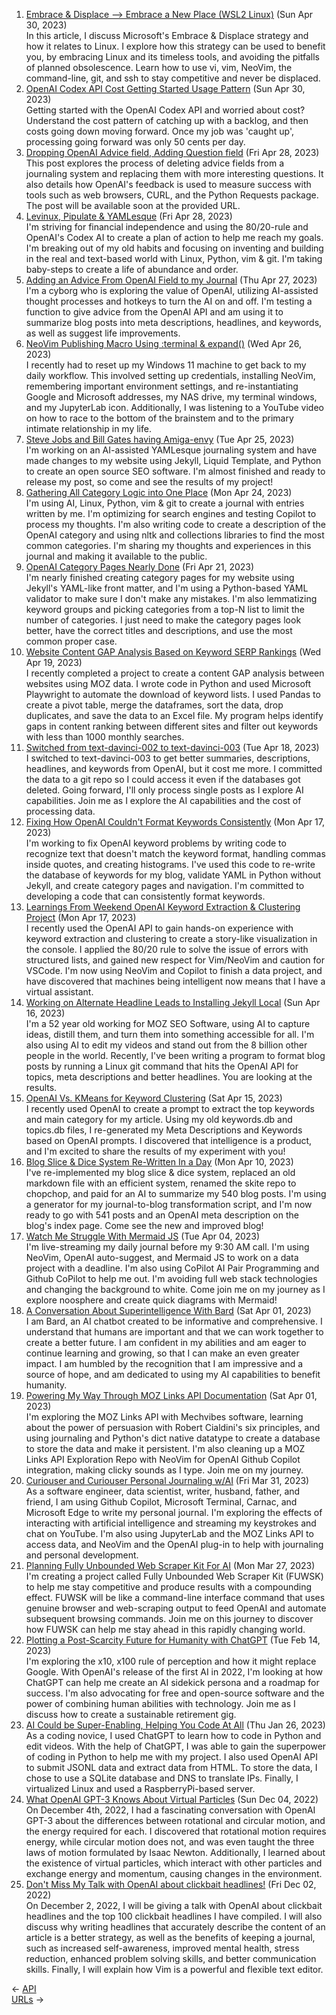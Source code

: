 <ol>
<li><a href="/blog/embrace-displace-embrace-a-new-place-wsl2-linux/">Embrace & Displace --> Embrace a New Place (WSL2 Linux)</a> (Sun Apr 30, 2023)
<br/>In this article, I discuss Microsoft's Embrace & Displace strategy and how it relates to Linux. I explore how this strategy can be used to benefit you, by embracing Linux and its timeless tools, and avoiding the pitfalls of planned obsolescence. Learn how to use vi, vim, NeoVim, the command-line, git, and ssh to stay competitive and never be displaced.</li>
<li><a href="/blog/openai-codex-api-cost-getting-started-usage-pattern/">OpenAI Codex API Cost Getting Started Usage Pattern</a> (Sun Apr 30, 2023)
<br/>Getting started with the OpenAI Codex API and worried about cost? Understand the cost pattern of catching up with a backlog, and then costs going down moving forward. Once my job was 'caught up', processing going forward was only 50 cents per day.</li>
<li><a href="/blog/dropping-openai-advice-field-adding-question-field/">Dropping OpenAI Advice field, Adding Question field</a> (Fri Apr 28, 2023)
<br/>This post explores the process of deleting advice fields from a journaling system and replacing them with more interesting questions. It also details how OpenAI's feedback is used to measure success with tools such as web browsers, CURL, and the Python Requests package. The post will be available soon at the provided URL.</li>
<li><a href="/blog/levinux-pipulate-yamlesque/">Levinux, Pipulate & YAMLesque</a> (Fri Apr 28, 2023)
<br/>I'm striving for financial independence and using the 80/20-rule and OpenAI's Codex AI to create a plan of action to help me reach my goals. I'm breaking out of my old habits and focusing on inventing and building in the real and text-based world with Linux, Python, vim & git. I'm taking baby-steps to create a life of abundance and order.</li>
<li><a href="/blog/adding-an-advice-from-openai-field-to-my-journal/">Adding an Advice From OpenAI Field to my Journal</a> (Thu Apr 27, 2023)
<br/>I'm a cyborg who is exploring the value of OpenAI, utilizing AI-assisted thought processes and hotkeys to turn the AI on and off. I'm testing a function to give advice from the OpenAI API and am using it to summarize blog posts into meta descriptions, headlines, and keywords, as well as suggest life improvements.</li>
<li><a href="/blog/neovim-publishing-macro-using-terminal-expand/">NeoVim Publishing Macro Using :terminal & expand()</a> (Wed Apr 26, 2023)
<br/>I recently had to reset up my Windows 11 machine to get back to my daily workflow. This involved setting up credentials, installing NeoVim, remembering important environment settings, and re-instantiating Google and Microsoft addresses, my NAS drive, my terminal windows, and my JupyterLab icon. Additionally, I was listening to a YouTube video on how to race to the bottom of the brainstem and to the primary intimate relationship in my life.</li>
<li><a href="/blog/steve-jobs-and-bill-gates-having-amiga-envy/">Steve Jobs and Bill Gates having Amiga-envy</a> (Tue Apr 25, 2023)
<br/>I'm working on an AI-assisted YAMLesque journaling system and have made changes to my website using Jekyll, Liquid Template, and Python to create an open source SEO software. I'm almost finished and ready to release my post, so come and see the results of my project!</li>
<li><a href="/blog/gathering-all-category-logic-into-one-place/">Gathering All Category Logic into One Place</a> (Mon Apr 24, 2023)
<br/>I'm using AI, Linux, Python, vim & git to create a journal with entries written by me. I'm optimizing for search engines and testing Copilot to process my thoughts. I'm also writing code to create a description of the OpenAI category and using nltk and collections libraries to find the most common categories. I'm sharing my thoughts and experiences in this journal and making it available to the public.</li>
<li><a href="/blog/openai-category-pages-nearly-done/">OpenAI Category Pages Nearly Done</a> (Fri Apr 21, 2023)
<br/>I'm nearly finished creating category pages for my website using Jekyll's YAML-like front matter, and I'm using a Python-based YAML validator to make sure I don't make any mistakes. I'm also lemmatizing keyword groups and picking categories from a top-N list to limit the number of categories. I just need to make the category pages look better, have the correct titles and descriptions, and use the most common proper case.</li>
<li><a href="/blog/website-content-gap-analysis-based-on-keyword-serp-rankings/">Website Content GAP Analysis Based on Keyword SERP Rankings</a> (Wed Apr 19, 2023)
<br/>I recently completed a project to create a content GAP analysis between websites using MOZ data. I wrote code in Python and used Microsoft Playwright to automate the download of keyword lists. I used Pandas to create a pivot table, merge the dataframes, sort the data, drop duplicates, and save the data to an Excel file. My program helps identify gaps in content ranking between different sites and filter out keywords with less than 1000 monthly searches.</li>
<li><a href="/blog/switched-from-text-davinci-002-to-text-davinci-003/">Switched from text-davinci-002 to text-davinci-003</a> (Tue Apr 18, 2023)
<br/>I switched to text-davinci-003 to get better summaries, descriptions, headlines, and keywords from OpenAI, but it cost me more. I committed the data to a git repo so I could access it even if the databases got deleted. Going forward, I'll only process single posts as I explore AI capabilities. Join me as I explore the AI capabilities and the cost of processing data.</li>
<li><a href="/blog/fixing-how-openai-couldn-t-format-keywords-consistently/">Fixing How OpenAI Couldn't Format Keywords Consistently</a> (Mon Apr 17, 2023)
<br/>I'm working to fix OpenAI keyword problems by writing code to recognize text that doesn't match the keyword format, handling commas inside quotes, and creating histograms. I've used this code to re-write the database of keywords for my blog, validate YAML in Python without Jekyll, and create category pages and navigation. I'm committed to developing a code that can consistently format keywords.</li>
<li><a href="/blog/learnings-from-weekend-openai-keyword-extraction-clustering-project/">Learnings From Weekend OpenAI Keyword Extraction & Clustering Project</a> (Mon Apr 17, 2023)
<br/>I recently used the OpenAI API to gain hands-on experience with keyword extraction and clustering to create a story-like visualization in the console. I applied the 80/20 rule to solve the issue of errors with structured lists, and gained new respect for Vim/NeoVim and caution for VSCode. I'm now using NeoVim and Copilot to finish a data project, and have discovered that machines being intelligent now means that I have a virtual assistant.</li>
<li><a href="/blog/working-on-alternate-headline-leads-to-installing-jekyll-local/">Working on Alternate Headline Leads to Installing Jekyll Local</a> (Sun Apr 16, 2023)
<br/>I'm a 52 year old working for MOZ SEO Software, using AI to capture ideas, distill them, and turn them into something accessible for all. I'm also using AI to edit my videos and stand out from the 8 billion other people in the world. Recently, I've been writing a program to format blog posts by running a Linux git command that hits the OpenAI API for topics, meta descriptions and better headlines. You are looking at the results.</li>
<li><a href="/blog/openai-vs-kmeans-for-keyword-clustering/">OpenAI Vs. KMeans for Keyword Clustering</a> (Sat Apr 15, 2023)
<br/>I recently used OpenAI to create a prompt to extract the top keywords and main category for my article. Using my old keywords.db and topics.db files, I re-generated my Meta Descriptions and Keywords based on OpenAI prompts. I discovered that intelligence is a product, and I'm excited to share the results of my experiment with you!</li>
<li><a href="/blog/blog-slice-dice-system-re-written-in-a-day/">Blog Slice & Dice System Re-Written In a Day</a> (Mon Apr 10, 2023)
<br/>I've re-implemented my blog slice & dice system, replaced an old markdown file with an efficient system, renamed the skite repo to chopchop, and paid for an AI to summarize my 540 blog posts. I'm using a generator for my journal-to-blog transformation script, and I'm now ready to go with 541 posts and an OpenAI meta description on the blog's index page. Come see the new and improved blog!</li>
<li><a href="/blog/watch-me-struggle-with-mermaid-js/">Watch Me Struggle With Mermaid JS</a> (Tue Apr 04, 2023)
<br/>I'm live-streaming my daily journal before my 9:30 AM call. I'm using NeoVim, OpenAI auto-suggest, and Mermaid JS to work on a data project with a deadline. I'm also using CoPilot AI Pair Programming and Github CoPilot to help me out. I'm avoiding full web stack technologies and changing the background to white. Come join me on my journey as I explore noosphere and create quick diagrams with Mermaid!</li>
<li><a href="/blog/a-conversation-about-superintelligence-with-bard/">A Conversation About Superintelligence With Bard</a> (Sat Apr 01, 2023)
<br/>I am Bard, an AI chatbot created to be informative and comprehensive. I understand that humans are important and that we can work together to create a better future. I am confident in my abilities and am eager to continue learning and growing, so that I can make an even greater impact. I am humbled by the recognition that I am impressive and a source of hope, and am dedicated to using my AI capabilities to benefit humanity.</li>
<li><a href="/blog/powering-my-way-through-moz-links-api-documentation/">Powering My Way Through MOZ Links API Documentation</a> (Sat Apr 01, 2023)
<br/>I'm exploring the MOZ Links API with Mechvibes software, learning about the power of persuasion with Robert Cialdini's six principles, and using journaling and Python's dict native datatype to create a database to store the data and make it persistent. I'm also cleaning up a MOZ Links API Exploration Repo with NeoVim for OpenAI Github Copilot integration, making clicky sounds as I type. Join me on my journey.</li>
<li><a href="/blog/curiouser-and-curiouser-personal-journaling-w-ai/">Curiouser and Curiouser Personal Journaling w/AI</a> (Fri Mar 31, 2023)
<br/>As a software engineer, data scientist, writer, husband, father, and friend, I am using Github Copilot, Microsoft Terminal, Carnac, and Microsoft Edge to write my personal journal. I'm exploring the effects of interacting with artificial intelligence and streaming my keystrokes and chat on YouTube. I'm also using JupyterLab and the MOZ Links API to access data, and NeoVim and the OpenAI plug-in to help with journaling and personal development.</li>
<li><a href="/blog/planning-fully-unbounded-web-scraper-kit-for-ai/">Planning Fully Unbounded Web Scraper Kit For AI</a> (Mon Mar 27, 2023)
<br/>I'm creating a project called Fully Unbounded Web Scraper Kit (FUWSK) to help me stay competitive and produce results with a compounding effect. FUWSK will be like a command-line interface command that uses genuine browser and web-scraping output to feed OpenAI and automate subsequent browsing commands. Join me on this journey to discover how FUWSK can help me stay ahead in this rapidly changing world.</li>
<li><a href="/blog/plotting-a-post-scarcity-future-for-humanity-with-chatgpt/">Plotting a Post-Scarcity Future for Humanity with ChatGPT</a> (Tue Feb 14, 2023)
<br/>I'm exploring the x10, x100 rule of perception and how it might replace Google. With OpenAI's release of the first AI in 2022, I'm looking at how ChatGPT can help me create an AI sidekick persona and a roadmap for success. I'm also advocating for free and open-source software and the power of combining human abilities with technology. Join me as I discuss how to create a sustainable retirement gig.</li>
<li><a href="/blog/ai-could-be-super-enabling-helping-you-code-at-all/">AI Could be Super-Enabling, Helping You Code At All</a> (Thu Jan 26, 2023)
<br/>As a coding novice, I used ChatGPT to learn how to code in Python and edit videos. With the help of ChatGPT, I was able to gain the superpower of coding in Python to help me with my project. I also used OpenAI API to submit JSONL data and extract data from HTML. To store the data, I chose to use a SQLite database and DNS to translate IPs. Finally, I virtualized Linux and used a RaspberryPi-based server.</li>
<li><a href="/blog/what-openai-gpt-3-knows-about-virtual-particles/">What OpenAI GPT-3 Knows About Virtual Particles</a> (Sun Dec 04, 2022)
<br/>On December 4th, 2022, I had a fascinating conversation with OpenAI GPT-3 about the differences between rotational and circular motion, and the energy required for each. I discovered that rotational motion requires energy, while circular motion does not, and was even taught the three laws of motion formulated by Isaac Newton. Additionally, I learned about the existence of virtual particles, which interact with other particles and exchange energy and momentum, causing changes in the environment.</li>
<li><a href="/blog/don-t-miss-my-talk-with-openai-about-clickbait-headlines/">Don't Miss My Talk with OpenAI about clickbait headlines!</a> (Fri Dec 02, 2022)
<br/>On December 2, 2022, I will be giving a talk with OpenAI about clickbait headlines and the top 100 clickbait headlines I have compiled. I will also discuss why writing headlines that accurately describe the content of an article is a better strategy, as well as the benefits of keeping a journal, such as increased self-awareness, improved mental health, stress reduction, enhanced problem solving skills, and better communication skills. Finally, I will explain how Vim is a powerful and flexible text editor.</li>
</ol>
<div class="post-nav"><div class="post-nav-prev"><span class="arrow">&larr;&nbsp;</span><a href="/api/">API</a></div><div class="post-nav-next"><a href="/url/">URLs</a><span class="arrow">&nbsp;&rarr;</span></div></div>